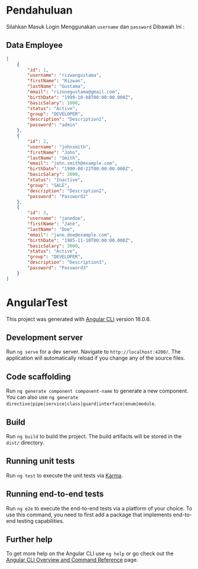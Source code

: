 # Pendahuluan
Silahkan Masuk Login Menggunakan `username` dan `password` Dibawah Ini :
## Data Employee
```json
[
    {
        "id": 1,
        "username": "rizwangustama",
        "firstName": "Rizwan",
        "lastName": "Gustama",
        "email": "rizonegustama@gmail.com",
        "birthDate": "1999-10-08T00:00:00.000Z",
        "basicSalary": 1000,
        "status": "Active",
        "group": "DEVELOPER",
        "description": "Description1",
        "password": "admin"
    },
    {
        "id": 2,
        "username": "johnsmith",
        "firstName": "John",
        "lastName": "Smith",
        "email": "john.smith@example.com",
        "birthDate": "1990-08-22T00:00:00.000Z",
        "basicSalary": 2000,
        "status": "Inactive",
        "group": "SALE",
        "description": "Description2",
        "password": "Password2"
    },
    {
        "id": 3,
        "username": "janedoe",
        "firstName": "Jane",
        "lastName": "Doe",
        "email": "jane.doe@example.com",
        "birthDate": "1985-11-10T00:00:00.000Z",
        "basicSalary": 3000,
        "status": "Active",
        "group": "DEVELOPER",
        "description": "Description3",
        "password": "Password3"
    }
]
```

# AngularTest

This project was generated with [Angular CLI](https://github.com/angular/angular-cli) version 18.0.6.

## Development server

Run `ng serve` for a dev server. Navigate to `http://localhost:4200/`. The application will automatically reload if you change any of the source files.

## Code scaffolding

Run `ng generate component component-name` to generate a new component. You can also use `ng generate directive|pipe|service|class|guard|interface|enum|module`.

## Build

Run `ng build` to build the project. The build artifacts will be stored in the `dist/` directory.

## Running unit tests

Run `ng test` to execute the unit tests via [Karma](https://karma-runner.github.io).

## Running end-to-end tests

Run `ng e2e` to execute the end-to-end tests via a platform of your choice. To use this command, you need to first add a package that implements end-to-end testing capabilities.

## Further help

To get more help on the Angular CLI use `ng help` or go check out the [Angular CLI Overview and Command Reference](https://angular.dev/tools/cli) page.
